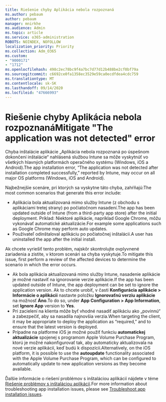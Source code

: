 ```yaml
---
title: Riešenie chyby Aplikácia nebola rozpoznaná
ms.author: pebaum
author: pebaum
manager: mnirkhe
ms.audience: Admin
ms.topic: article
ms.service: o365-administration
ROBOTS: NOINDEX, NOFOLLOW
localization_priority: Priority
ms.collection: Adm_O365
ms.custom:
- "9000171"
- "1712"
ms.openlocfilehash: 498c2ec78bc9f4a7bc7d77d12b488be2cf0bf79a
ms.sourcegitcommit: c6692ce0fa1358ec3529e59ca0ecdfdea4cdc759
ms.translationtype: MT
ms.contentlocale: sk-SK
ms.lasthandoff: 09/14/2020
ms.locfileid: "47666993"
---
```

# <a name="mitigate-the-application-was-not-detected-error"></a><span data-ttu-id="9bbca-102">Riešenie chyby Aplikácia nebola rozpoznaná</span><span class="sxs-lookup"><span data-stu-id="9bbca-102">Mitigate "The application was not detected" error</span></span>

<span data-ttu-id="9bbca-103">Chyba inštalácie aplikácie „Aplikácia nebola rozpoznaná po úspešnom dokončení inštalácie“ nahlásená službou Intune sa môže vyskytnúť vo všetkých hlavných platformách operačného systému (Windows, iOS a Android).</span><span class="sxs-lookup"><span data-stu-id="9bbca-103">The app installation error, “The application was not detected after installation completed successfully,” reported by Intune, may occur on all major OS platforms (Windows, iOS and Android).</span></span>

<span data-ttu-id="9bbca-104">Najbežnejšie scenáre, pri ktorých sa vyskytne táto chyba, zahŕňajú:</span><span class="sxs-lookup"><span data-stu-id="9bbca-104">The most common scenarios that generate this error include:</span></span>

- <span data-ttu-id="9bbca-105">Aplikácia bola aktualizovaná mimo služby Intune (z obchodu s aplikáciami tretej strany) po počiatočnom nasadení.</span><span class="sxs-lookup"><span data-stu-id="9bbca-105">The app has been updated outside of Intune (from a third-party app store) after the initial deployment.</span></span> <span data-ttu-id="9bbca-106">Príklad: Niektoré aplikácie, napríklad Google Chrome, môžu vykonávať automatické aktualizácie.</span><span class="sxs-lookup"><span data-stu-id="9bbca-106">For example some applications such as Google Chrome may perform auto updates.</span></span>
- <span data-ttu-id="9bbca-107">Používateľ odinštaloval aplikáciu po počiatočnej inštalácii.</span><span class="sxs-lookup"><span data-stu-id="9bbca-107">A user has uninstalled the app after the initial install.</span></span>

<span data-ttu-id="9bbca-108">Ak chcete vyriešiť tento problém, najskôr skontrolujte ovplyvnené zariadenia a zistite, v ktorom scenári sa chyba vyskytuje.</span><span class="sxs-lookup"><span data-stu-id="9bbca-108">To mitigate this issue, first perform a review of the affected devices to determine the scenario in which the error occurs.</span></span>

- <span data-ttu-id="9bbca-109">Ak bola aplikácia aktualizovaná mimo služby Intune, nasadenie aplikácie je možné nastaviť na ignorovanie verzie aplikácie.</span><span class="sxs-lookup"><span data-stu-id="9bbca-109">If the app has been updated outside of Intune, the app deployment can be set to ignore the application version.</span></span> <span data-ttu-id="9bbca-110">Ak to chcete urobiť, v časti **Konfigurácia aplikácie > Informácie o aplikácii** nastavte položku **Ignorovaťnú verziu aplikácie** na možnosť **Áno**.</span><span class="sxs-lookup"><span data-stu-id="9bbca-110">To do so, under **App Configuration > App Information**, set **Ignore App** version to **Yes**.</span></span>
- <span data-ttu-id="9bbca-111">Pri zacielení na klienta môže byť vhodné nasadiť aplikáciu ako „povinnú“ a zabezpečiť, aby sa nasadila najnovšia verzia.</span><span class="sxs-lookup"><span data-stu-id="9bbca-111">When targeting the client, it may be appropriate to deploy the application as “required,” and to ensure that the latest version is deployed.</span></span>
- <span data-ttu-id="9bbca-112">Prípadne na platforme iOS je možné použiť funkciu **automatickej aktualizácie** spojenej s programom Apple Volume Purchase Program, ktorú je možné nakonfigurovať tak, aby automaticky aktualizovala na nové verzie aplikácií, keď budú k dispozícii.</span><span class="sxs-lookup"><span data-stu-id="9bbca-112">Alternatively, on the iOS platform, it is possible to use the **autoupdate** functionality associated with the Apple Volume Purchase Program, which can be configured to automatically update to new application versions as they become available.</span></span>

<span data-ttu-id="9bbca-113">Ďalšie informácie o riešení problémov s inštaláciou aplikácií nájdete v téme [Riešenie problémov s inštaláciou aplikácií](https://docs.microsoft.com/intune/troubleshoot-app-install).</span><span class="sxs-lookup"><span data-stu-id="9bbca-113">For more information about troubleshooting app installation issues, please see [Troubleshoot app installation issues](https://docs.microsoft.com/intune/troubleshoot-app-install).</span></span>
